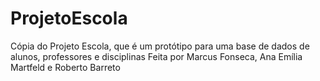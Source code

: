 # ProjetoEscola
Cópia do Projeto Escola, que é um protótipo para uma base de dados de alunos, professores e disciplinas
Feita por Marcus Fonseca, Ana Emília Martfeld e Roberto Barreto
